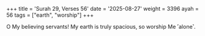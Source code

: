 +++
title = 'Surah 29, Verses 56'
date = '2025-08-27'
weight = 3396
ayah = 56
tags = ["earth", "worship"]
+++

O My believing servants! My earth is truly spacious, so worship Me ˹alone˺.